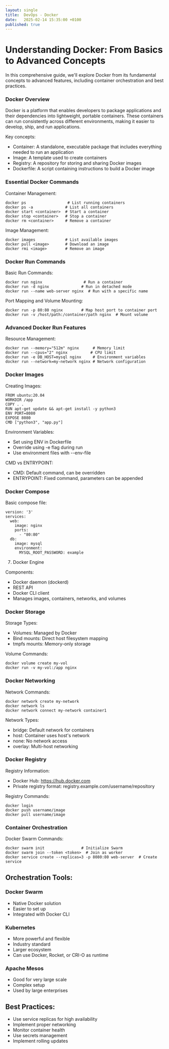 ```yaml
---
layout: single
title:  DevOps - Docker
date:   2025-02-14 15:35:00 +0100
published: true
---
```




# Understanding Docker: From Basics to Advanced Concepts

In this comprehensive guide, we'll explore Docker from its fundamental concepts to advanced features, including container orchestration and best practices.

### Docker Overview

Docker is a platform that enables developers to package applications and their dependencies into lightweight, portable containers. These containers can run consistently across different environments, making it easier to develop, ship, and run applications.

Key concepts:

- Container: A standalone, executable package that includes everything needed to run an application
- Image: A template used to create containers
- Registry: A repository for storing and sharing Docker images
- Dockerfile: A script containing instructions to build a Docker image

### Essential Docker Commands

Container Management:

```
docker ps                  # List running containers
docker ps -a              # List all containers
docker start <container>  # Start a container
docker stop <container>   # Stop a container
docker rm <container>     # Remove a container
```

Image Management:

```
docker images             # List available images
docker pull <image>       # Download an image
docker rmi <image>        # Remove an image
```

### Docker Run Commands

Basic Run Commands:

```
docker run nginx                  # Run a container
docker run -d nginx              # Run in detached mode
docker run --name web-server nginx  # Run with a specific name
```

Port Mapping and Volume Mounting:

```
docker run -p 80:80 nginx        # Map host port to container port
docker run -v /host/path:/container/path nginx  # Mount volume
```

### Advanced Docker Run Features

Resource Management:

```
docker run --memory="512m" nginx      # Memory limit
docker run --cpus="2" nginx          # CPU limit
docker run -e DB_HOST=mysql nginx     # Environment variables
docker run --network=my-network nginx # Network configuration
```

### Docker Images

Creating Images:

```
FROM ubuntu:20.04
WORKDIR /app
COPY . .
RUN apt-get update && apt-get install -y python3
ENV PORT=8080
EXPOSE 8080
CMD ["python3", "app.py"]
```


Environment Variables:
- Set using ENV in Dockerfile
- Override using -e flag during run
- Use environment files with --env-file

CMD vs ENTRYPOINT:
- CMD: Default command, can be overridden
- ENTRYPOINT: Fixed command, parameters can be appended

### Docker Compose

Basic compose file:
```
version: '3'
services:
  web:
    image: nginx
    ports:
      - "80:80"
  db:
    image: mysql
    environment:
      MYSQL_ROOT_PASSWORD: example
```


7. Docker Engine

Components:
- Docker daemon (dockerd)
- REST API
- Docker CLI client
- Manages images, containers, networks, and volumes

### Docker Storage

Storage Types:
- Volumes: Managed by Docker
- Bind mounts: Direct host filesystem mapping
- tmpfs mounts: Memory-only storage

Volume Commands:

```
docker volume create my-vol
docker run -v my-vol:/app nginx
```

### Docker Networking

Network Commands:

```
docker network create my-network
docker network ls
docker network connect my-network container1
```

Network Types:
- bridge: Default network for containers
- host: Container uses host's network
- none: No network access
- overlay: Multi-host networking

### Docker Registry

Registry Information:
- Docker Hub: https://hub.docker.com
- Private registry format: registry.example.com/username/repository

Registry Commands:

```
docker login
docker push username/image
docker pull username/image
```

### Container Orchestration

Docker Swarm Commands:

```
docker swarm init                # Initialize Swarm
docker swarm join --token <token>  # Join as worker
docker service create --replicas=3 -p 8080:80 web-server  # Create service
```

## Orchestration Tools:

### Docker Swarm
   - Native Docker solution
   - Easier to set up
   - Integrated with Docker CLI

### Kubernetes
   - More powerful and flexible
   - Industry standard
   - Larger ecosystem
   - Can use Docker, Rocket, or CRI-O as runtime

### Apache Mesos
   - Good for very large scale
   - Complex setup
   - Used by large enterprises

## Best Practices:
- Use service replicas for high availability
- Implement proper networking
- Monitor container health
- Use secrets management
- Implement rolling updates


